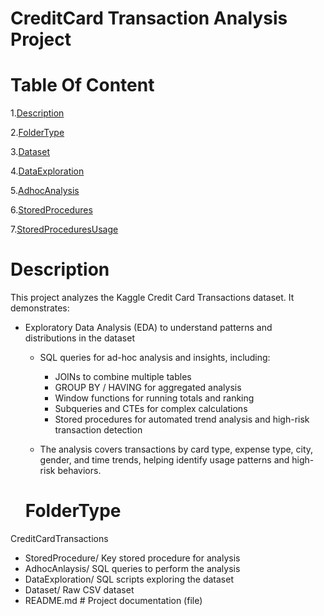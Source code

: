 # **CreditCard Transaction Analysis Project** #
# Table Of Content  #
1.[Description](#Descrption)

2.[FolderType](#FolderType)

3.[Dataset](#Dataset)

4.[DataExploration](#DataExploration)

5.[AdhocAnalysis](#AdhocAnalysis)

6.[StoredProcedures](#StoredProcedures)

7.[StoredProceduresUsage](#StoredProceduresUsage)

 # **Description** #
 
This project analyzes the Kaggle Credit Card Transactions dataset. It demonstrates:
- Exploratory Data Analysis (EDA) to understand patterns and distributions in the dataset
  
     - SQL queries for ad-hoc analysis and insights, including:
       
        - JOINs to combine multiple tables
        - GROUP BY / HAVING for aggregated analysis
        - Window functions for running totals and ranking
        - Subqueries and CTEs for complex calculations
        - Stored procedures for automated trend analysis and high-risk transaction detection
          
    - The analysis covers transactions by card type, expense type, city, gender, and time trends, helping identify usage patterns and high-risk behaviors.
 
  # **FolderType** #
  
CreditCardTransactions
 - StoredProcedure/  Key stored procedure for analysis
 - AdhocAnlaysis/ SQL queries to perform the analysis
 - DataExploration/  SQL scripts exploring the dataset
 - Dataset/ Raw CSV dataset
 - README.md # Project documentation  (file)



